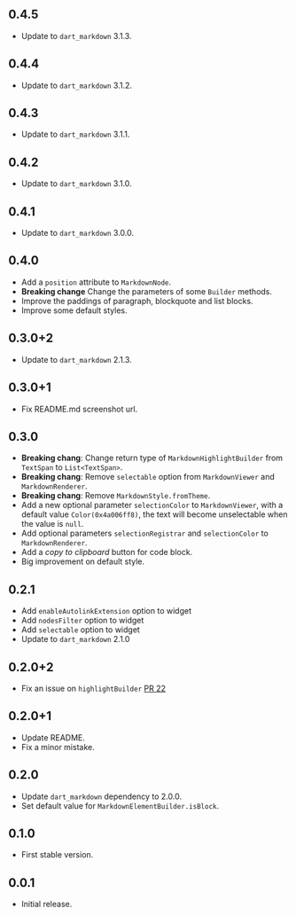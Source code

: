 ## 0.4.5

- Update to `dart_markdown` 3.1.3.

## 0.4.4

- Update to `dart_markdown` 3.1.2.

## 0.4.3

- Update to `dart_markdown` 3.1.1.

## 0.4.2

- Update to `dart_markdown` 3.1.0.

## 0.4.1

- Update to `dart_markdown` 3.0.0.

## 0.4.0

- Add a `position` attribute to `MarkdownNode`.
- **Breaking change** Change the parameters of some `Builder` methods.
- Improve the paddings of paragraph, blockquote and list blocks.
- Improve some default styles.

## 0.3.0+2

- Update to `dart_markdown` 2.1.3.

## 0.3.0+1

- Fix README.md screenshot url.

## 0.3.0

- **Breaking chang**: Change return type of `MarkdownHighlightBuilder` from
  `TextSpan` to `List<TextSpan>`.
- **Breaking chang**: Remove `selectable` option from `MarkdownViewer` and
  `MarkdownRenderer`.
- **Breaking chang**: Remove `MarkdownStyle.fromTheme`.
- Add a new optional parameter `selectionColor` to `MarkdownViewer`, with a
  default value `Color(0x4a006ff8)`, the text will become unselectable when the
  value is `null`.
- Add optional parameters `selectionRegistrar` and `selectionColor` to
  `MarkdownRenderer`.
- Add a _copy to clipboard_ button for code block.
- Big improvement on default style.

## 0.2.1

- Add `enableAutolinkExtension` option to widget
- Add `nodesFilter` option to widget
- Add `selectable` option to widget
- Update to `dart_markdown` 2.1.0

## 0.2.0+2

- Fix an issue on `highlightBuilder`
  [PR 22](https://github.com/chenzhiguang/markdown_viewer/pull/22)

## 0.2.0+1

- Update README.
- Fix a minor mistake.

## 0.2.0

- Update `dart_markdown` dependency to 2.0.0.
- Set default value for `MarkdownElementBuilder.isBlock`.

## 0.1.0

- First stable version.

## 0.0.1

- Initial release.
